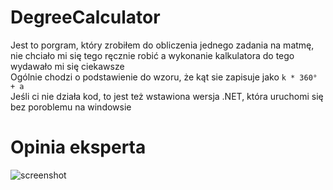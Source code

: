 # DegreeCalculator
Jest to porgram, który zrobiłem do obliczenia jednego zadania na matmę, nie chciało mi się tego ręcznie robić a wykonanie kalkulatora do tego wydawało mi się ciekawsze  
Ogólnie chodzi o podstawienie do wzoru, że kąt sie zapisuje jako `k * 360° + a`  
Jeśli ci nie działa kod, to jest też wstawiona wersja .NET, która uruchomi się bez poroblemu na windowsie

# Opinia eksperta
![screenshot](https://cdn.discordapp.com/attachments/566193814591635457/1017526079877021789/unknown.png)
